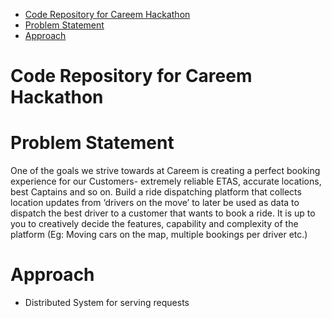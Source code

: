 
<!-- TOC -->

- [Code Repository for Careem Hackathon](#code-repository-for-careem-hackathon)
- [Problem Statement](#problem-statement)
- [Approach](#approach)

<!-- /TOC -->

# Code Repository for Careem Hackathon

# Problem Statement

One of the goals we strive towards at Careem is creating a perfect booking experience for our Customers- extremely reliable ETAS, accurate locations, best Captains and so on. Build a ride dispatching platform that collects location updates from ‘drivers on the move’ to later be used as data to dispatch the best driver to a customer that wants to book a ride. It is up to you to creatively decide the features, capability and complexity of the platform (Eg: Moving cars on the map, multiple bookings per driver etc.)

# Approach 

- Distributed System for serving requests